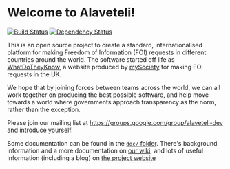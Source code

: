 # Welcome to Alaveteli!

[![Build Status](https://secure.travis-ci.org/sebbacon/alaveteli.png)](http://travis-ci.org/sebbacon/alaveteli) [![Dependency Status](https://gemnasium.com/sebbacon/alaveteli.png)](https://gemnasium.com/sebbacon/alaveteli)

This is an open source project to create a standard, internationalised
platform for making Freedom of Information (FOI) requests in different
countries around the world. The software started off life as
[WhatDoTheyKnow](http://www.whatdotheyknow.com), a website produced by
[mySociety](http://mysociety.org) for making FOI requests in the UK.

We hope that by joining forces between teams across the world, we can
all work together on producing the best possible software, and help
move towards a world where governments approach transparency as the
norm, rather than the exception.

Please join our mailing list at
https://groups.google.com/group/alaveteli-dev and introduce yourself.

Some documentation can be found in the
[`doc/` folder](https://github.com/sebbacon/alaveteli/tree/master/doc).
There's background information and a more documentation on
[our wiki](https://github.com/sebbacon/alaveteli/wiki/Home/), and lots
of useful information (including a blog) on
[the project website](http://alaveteli.org)
